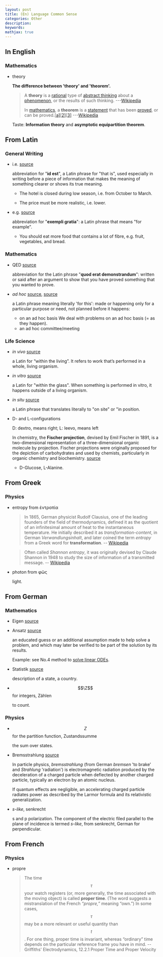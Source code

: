 ```yaml
---
layout: post
title: (En) Language Common Sense
categories: Other
description: 
keywords: 
mathjax: true
---
```


## In English

### Mathematics

- theory

  **The difference between 'theory' and 'theorem'.**

  > A **theory** is a [rational](https://en.wikipedia.org/wiki/Reason) type of [abstract thinking](https://en.wikipedia.org/wiki/Abstraction) about a [phenomenon](https://en.wikipedia.org/wiki/Phenomenon), or the results of such thinking. ---[Wikipedia](https://en.wikipedia.org/wiki/Theory)
  >
  > In [mathematics](https://en.wikipedia.org/wiki/Mathematics), a **theorem** is a [statement](https://en.wikipedia.org/wiki/Statement_(logic)) that has been [proved](https://en.wikipedia.org/wiki/Mathematical_proof), or can be proved.[[a\]](https://en.wikipedia.org/wiki/Theorem#cite_note-2)[[2\]](https://en.wikipedia.org/wiki/Theorem#cite_note-3)[[3\]](https://en.wikipedia.org/wiki/Theorem#cite_note-4) ---[Wikipedia](https://en.wikipedia.org/wiki/Theorem)

  Taste: **Information theory** and **asymptotic equipartition theorem**.

## From Latin

### General Writing

- i.e. [source](https://dictionary.cambridge.org/dictionary/english/ie)

  abbreviation for "**id est**", a Latin phrase for "that is", used especially in writing before a piece of information that makes the meaning of something clearer or shows its true meaning.

  - The hotel is closed during low season, i.e. from October to March.

  - The price must be more realistic, i.e. lower.

- e.g. [source](https://dictionary.cambridge.org/dictionary/english/eg?q=e.g.)

  abbreviation for "**exempli gratia**": a Latin phrase that means "for example".

  - You should eat more food that contains a lot of fibre, e.g. fruit, vegetables, and bread.

### Mathematics

- QED [source](https://dictionary.cambridge.org/dictionary/english/qed?q=q.e.d)

  abbreviation for the Latin phrase "**quod erat demonstrandum**": written or said after an argument to show that you have proved something that you wanted to prove.

- *ad hoc* [source](https://en.wikipedia.org/wiki/Ad_hoc), [source](https://dictionary.cambridge.org/dictionary/english/ad-hoc)

  a Latin phrase meaning literally 'for this': made or happening only for a particular purpose or need, not planned before it happens: 

  - on an ad hoc basis We deal with problems on an ad hoc basis (= as they happen). 
  - an ad hoc committee/meeting 

### Life Science

- *in vivo* [source](https://www.healthline.com/health/in-vivo-vs-in-vitro)

  a Latin for “within the living”. It refers to work that’s performed in a whole, living organism.

- *in vitro* [source](https://www.healthline.com/health/in-vivo-vs-in-vitro)

  a Latin for "within the glass". When something is performed in vitro, it happens outside of a living organism.

- *in situ* [source](https://en.wikipedia.org/wiki/In_situ)

  a Latin phrase that translates literally to "on site" or "in position.

- D- and L-configurations

  D: dextro, means right; L: leevo, means left

  In chemistry, the **Fischer projection**, devised by Emil Fischer in 1891, is a two-dimensional representation of a three-dimensional organic molecule by projection. Fischer projections were originally proposed for the depiction of carbohydrates and used by chemists, particularly in organic chemistry and biochemistry. [source](https://en.wikipedia.org/wiki/Fischer_projection#:~:text=In%20chemistry%2C%20the%20Fischer%20projection,in%20organic%20chemistry%20and%20biochemistry.)

  - D-Glucose, L-Alanine.

## From Greek

### Physics

- entropy from ἑντροπία

  > In 1865, German physicist Rudolf Clausius, one of the leading founders of the field of thermodynamics, defined it as the quotient of an infinitesimal amount of heat to the instantaneous temperature. He initially described it as *transformation-content*, in German *Verwandlungsinhalt*, and later coined the term *entropy* from a Greek word for **transformation**. -- [Wikipedia](https://en.wikipedia.org/wiki/Entropy#)

  > Often called *Shannon entropy*, it was originally devised by Claude Shannon in 1948 to study the size of information of a transmitted message. -- [Wikipedia](https://en.wikipedia.org/wiki/Entropy#)

- photon from φῶς

  light.

## From German

### Mathematics

- Eigen [source]()

- Ansatz [source](https://en.wikipedia.org/wiki/Ansatz)

  an educated guess or an additional assumption made to help solve a problem, and which may later be verified to be part of the solution by its results.

  Example: see No.4 method to [solve linear ODEs](https://shi200005.github.io/download_file/Calculus_ODE.pdf).

- Statistik [source](https://en.wikipedia.org/wiki/Statistics)

  description of a state, a country.
  
- $$\Z$$ for integers, Zählen

  to count. 

### Physics

- $$Z$$ for the partition function, Zustandssumme

  the sum over states.

- Bremsstrahlung [source](https://en.wikipedia.org/wiki/Bremsstrahlung)

  In particle physics, *bremsstrahlung* (from German *bremsen* 'to brake' and *Strahlung* 'radiation') is electromagnetic radiation produced by the deceleration of a charged particle when deflected by another charged particle, typically an electron by an atomic nucleus. 

  If quantum effects are negligible, an accelerating charged particle radiates power as described by the Larmor formula and its relativistic generalization.

- *s-like*, senkrecht

  s and p polarization. The component of the electric filed parallel to the plane of incidence is termed *s-like*, from senkrecht, German for perpendicular.

## From French

### Physics

- propre

  > The time $$τ$$ your watch registers (or, more generally, the time associated with the moving object) is called **proper time**. (The word suggests a mistranslation of the French *“propre,”* meaning “own.”) In some cases, $$τ$$ may be a more relevant or useful quantity than $$t$$. For one thing, proper time is invariant, whereas “ordinary” time depends on the particular reference frame you have in mind. -- Griffiths' Electrodynamics, 12.2.1 Proper Time and Proper Velocity

